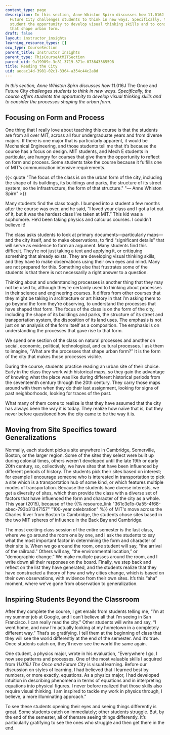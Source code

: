 ```yaml
---
content_type: page
description: In this section, Anne Whiston Spirn discusses how 11.016J The Once and
  Future City challenges students to think in new ways. Specifically, the course offers
  student the opportunity to develop visual thinking skills and to consider the processes
  that shape urban form.
draft: false
layout: instructor_insights
learning_resource_types: []
ocw_type: CourseSection
parent_title: Instructor Insights
parent_type: ThisCourseAtMITSection
parent_uid: 9a19909c-3e81-3719-371e-073643365598
title: Reading the City
uid: aecac14d-3981-02c1-3364-a354c44c2a8d
---
```

*In this section, Anne Whiston Spirn discusses how* 11.016J The Once and Future City *challenges students to think in new ways. Specifically, the course offers students the opportunity to develop visual thinking skills and to consider the processes shaping the urban form.*

## Focusing on Form and Process

One thing that I really love about teaching this course is that the students are from all over MIT, across all four undergraduate years and from diverse majors. If there is one major that is particularly apparent, it would be Mechanical Engineering, and those students tell me that it’s because the course has a focus on design. MIT students, and Mech E students in particular, are hungry for courses that give them the opportunity to reflect on form and process. Some students take the course because it fulfills one of MIT’s communication intensive requirements.

{{< quote "The focus of the class is on the urban form of the city, including the shape of its buildings, its buildings and parks, the structure of its street system; so the infrastructure, the form of that structure." "— Anne Whiston Spirn" >}}

Many students find the class tough. I bumped into a student a few months after the course was over, and he said, “I loved your class and I got a lot out of it, but it was the hardest class I’ve taken at MIT.” This kid was a sophomore. He’d been taking physics and calculus courses. I couldn’t believe it!

The class asks students to look at primary documents—particularly maps—and the city itself, and to make observations, to find “significant details” that will serve as evidence to form an argument. Many students find this difficult. They’re not just taking a text and applying it, or critiquing something that already exists. They are developing visual thinking skills, and they have to make observations using their own eyes and mind. Many are not prepared for this. Something else that frustrates some of the students is that there is not necessarily a right answer to a question.

Thinking about and understanding processes is another thing that they may not be used to, although they’re certainly used to thinking about processes in their science and engineering courses. It differs from other courses that they might be taking in architecture or art history in that I’m asking them to go beyond the form they’re observing, to understand the processes that have shaped that form. The focus of the class is on the form of the city, including the shape of its buildings and parks, the structure of its street and transportation system, the disposition of its land uses. The emphasis is not just on an analysis of the form itself as a composition. The emphasis is on understanding the processes that gave rise to that form.

We spend one section of the class on natural processes and another on social, economic, political, technological, and cultural processes. I ask them to imagine, “What are the processes that shape urban form?” It is the form of the city that makes those processes visible.

During the course, students practice reading an urban site of their choice. Early in the class they work with historical maps, so they gain the advantage of knowing what the place was like during different historical periods from the seventeenth century through the 20th century. They carry those maps around with them when they do their last assignment, looking for signs of past neighborhoods, looking for traces of the past.

What many of them come to realize is that they have assumed that the city has always been the way it is today. They realize how naïve that is, but they never before questioned how the city came to be the way it is.

## Moving from Site Specifics toward Generalizations

Normally, each student picks a site anywhere in Cambridge, Somerville, Boston, or the larger region. Some of the sites they select were built up during colonial times, others weren’t developed until the late 19th or early 20th century, so, collectively, we have sites that have been influenced by different periods of history. The students pick their sites based on interest; for example I encourage someone who is interested in transportation to pick a site which is a transportation hub of some kind, or which features multiple modes of transportation. Because the students have diverse interests, we get a diversity of sites, which then provide the class with a diverse set of factors that have influenced the form and character of the city as a whole. This year (2015), because of the {{% resource_link "361c3e1b-0a55-4f68-abec-793b31347157" "100-year celebration" %}} of MIT's move across the Charles River from Boston to Cambridge, the students chose sites based in the two MIT spheres of influence in the Back Bay and Cambridge.

The most exciting class session of the entire semester is the last class, where we go around the room one by one, and I ask the students to say what the most important factor in determining the form and character of their site is. When we go around the room, one student will say, “the arrival of the railroad.” Others will say, “the environmental location,” or “demographic change.” We make multiple passes around the room, and I write down all their responses on the board. Finally, we step back and reflect on the list they have generated, and the students realize that they have constructed a theory of how and why cities change, which is based on their own observations, with evidence from their own sites. It’s this “aha” moment, where we’ve gone from observation to generalization.

## Inspiring Students Beyond the Classroom

After they complete the course, I get emails from students telling me, “I’m at my summer job at Google, and I can’t believe all that I’m seeing in San Francisco. I can really read the city.” Other students will write and say, “I went home, and now I’m actually looking at my hometown in a completely different way.” That’s so gratifying. I tell them at the beginning of class that they will see the world differently at the end of the semester. And it’s true. Once students catch on, they’ll never see the world the same again.

One student, a physics major, wrote in his evaluation, “Everywhere I go, I now see patterns and processes. One of the most valuable skills I acquired from *11.016J The Once and Future City* is visual learning. Before our discussion on styles of learning, I had believed that I learned best by numbers, or more exactly, equations. As a physics major, I had developed intuition in describing phenomena in terms of equations and in interpreting equations into physical figures. I never before realized that those skills also require visual thinking. I am inspired to tackle my work in physics through, I believe, a more illuminating approach.”

To see these students opening their eyes and seeing things differently is great. Some students catch on immediately; other students struggle. But, by the end of the semester, all of themare seeing things differently. It’s particularly gratifying to see the ones who struggle and then get there in the end.